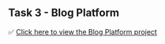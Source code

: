 ## Task 3 - Blog Platform

✅ [Click here to view the Blog Platform project](https://github.com/knex3/blog-platform)
